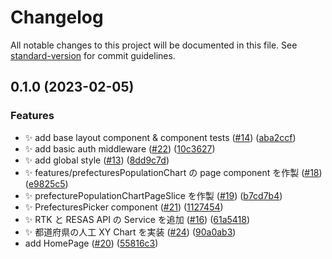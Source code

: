 # Changelog

All notable changes to this project will be documented in this file. See
[standard-version](https://github.com/conventional-changelog/standard-version) for commit
guidelines.

## 0.1.0 (2023-02-05)

### Features

- ✨ add base layout component & component tests
  ([#14](https://github.com/strozw/study-nextjs-with-rtkq/issues/14))
  ([aba2ccf](https://github.com/strozw/study-nextjs-with-rtkq/commit/aba2ccf64d850c77b0fcc0e3c01a7770aac965ca))
- ✨ add basic auth middleware ([#22](https://github.com/strozw/study-nextjs-with-rtkq/issues/22))
  ([10c3627](https://github.com/strozw/study-nextjs-with-rtkq/commit/10c36274182e0fbc97df11f4d85bb08c99c066b3))
- ✨ add global style ([#13](https://github.com/strozw/study-nextjs-with-rtkq/issues/13))
  ([8dd9c7d](https://github.com/strozw/study-nextjs-with-rtkq/commit/8dd9c7d458c8857b837fd5a16a5cfa61cba30176))
- ✨ features/prefecturesPopulationChart の page component を作製
  ([#18](https://github.com/strozw/study-nextjs-with-rtkq/issues/18))
  ([e9825c5](https://github.com/strozw/study-nextjs-with-rtkq/commit/e9825c502e21a0c6a68f7e3f426f431d2d3c8ea6))
- ✨ prefecturePopulationChartPageSlice を作製
  ([#19](https://github.com/strozw/study-nextjs-with-rtkq/issues/19))
  ([b7cd7b4](https://github.com/strozw/study-nextjs-with-rtkq/commit/b7cd7b432f622a959be5ceaceddc64ea5f1412ee))
- ✨ PrefecturesPicker component ([#21](https://github.com/strozw/study-nextjs-with-rtkq/issues/21))
  ([1127454](https://github.com/strozw/study-nextjs-with-rtkq/commit/112745409ff528eeb46a4ae134135212e129f34e))
- ✨ RTK と RESAS API の Service を追加
  ([#16](https://github.com/strozw/study-nextjs-with-rtkq/issues/16))
  ([61a5418](https://github.com/strozw/study-nextjs-with-rtkq/commit/61a5418fbff91f05a3a2b196cfb08aaa5cd077e3))
- ✨ 都道府県の人工 XY Chart を実装
  ([#24](https://github.com/strozw/study-nextjs-with-rtkq/issues/24))
  ([90a0ab3](https://github.com/strozw/study-nextjs-with-rtkq/commit/90a0ab33dc190ff331ca078f5e1f2af53a907b70))
- add HomePage ([#20](https://github.com/strozw/study-nextjs-with-rtkq/issues/20))
  ([55816c3](https://github.com/strozw/study-nextjs-with-rtkq/commit/55816c397baa9fdf635dad930e76a053a4f5c972))
